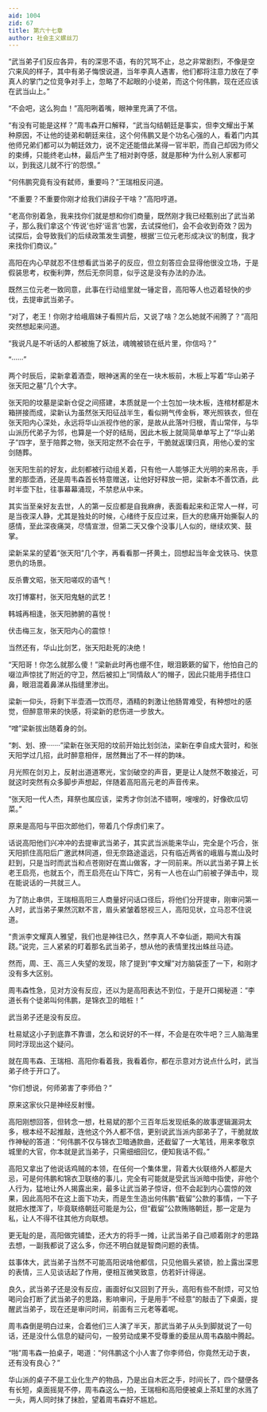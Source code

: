 ```yaml
---
aid: 1004
zid: 67
title: 第六十七章
author: 社会主义螺丝刀
---
```


“武当弟子们反应各异，有的深思不语，有的咒骂不止，总之非常剧烈，不像是空穴来风的样子，其中有弟子悔恨说道，当年李真人遇害，他们都将注意力放在了李真人的掌门之位竞争对手上，忽略了不起眼的小徒弟，而这个何伟鹏，现在还应该在武当山上。”

“不会吧，这么狗血！”高阳咧着嘴，眼神里充满了不信。

“有没有可能是这样？”周韦森开口解释，“武当勾结朝廷是事实，但李文耀出于某种原因，不让他的徒弟和朝廷来往，这个何伟鹏又是个功名心强的人，看着门内其他师兄弟们都可以为朝廷效力，说不定还能借此某得一官半职，而自己却因为师父的束缚，只能终老山林，最后产生了相对剥夺感，就是那种‘为什么别人家都可以，到我这儿就不行’的怨恨。”

“何伟鹏究竟有没有弑师，重要吗？”王瑞相反问道。

“不重要？不重要你刚才给我们讲段子干啥？”高阳哼道。

“老高你别着急，我来找你们就是想和你们商量，既然刚才我已经甄别出了武当弟子，那么我们拿这个‘传说’也好‘谣言’也罢，去试探他们，会不会收到奇效？因为试探后，会导致我们的后续政策发生调整，根据‘三位元老形成决议’的制度，我才来找你们商议。”

高阳在内心早就忍不住想看武当弟子的反应，但立刻答应会显得他很没立场，于是假装思考，权衡利弊，然后无奈同意，似乎这是没有办法的办法。

既然三位元老一致同意，此事在行动组里就一锤定音，高阳等人也迈着轻快的步伐，去提审武当弟子。

“对了，老王！你刚才给峨眉妹子看照片后，又说了啥？怎么她就不闹腾了？”高阳突然想起来问道。

“我说凡是不听话的人都被施了妖法，魂魄被锁在纸片里，你信吗？”

“······”

两个时辰后，梁新拿着酒壶，眼神迷离的坐在一块木板前，木板上写着“华山弟子张天阳之墓”几个大字。

张天阳的坟墓是梁新仓促之间搭建，本质就是一个土包加一块木板，连棺材都是木箱拼接而成，梁新认为虽然张天阳征战半生，看似朔气传金柝，寒光照铁衣，但在张天阳内心深处，永远将华山派视作他的家，是故从此落叶归根，青山常伴，与华山派历代弟子为邻，也算是一个好的结局，因此木板上就简简单单写上了“华山弟子”四字，至于陪葬之物，张天阳定然不会在乎，干脆就返璞归真，用他心爱的宝剑随葬。

张天阳生前的好友，此刻都被行动组关着，只有他一人能够正大光明的来吊丧，手里的那壶酒，还是周韦森首长特意赠送，让他好好释放一把，梁新本不善饮酒，此时半壶下肚，往事幕幕涌现，不禁悲从中来。

其实当至亲好友去世，人的第一反应都是自我麻痹，表面看起来和正常人一样，可是当夜深人静，尤其是独处的时候，心绪终于反应过来，巨大的悲痛开始撕裂人的感情，至此深夜痛哭，尽情宣泄，但第二天又像个没事儿人似的，继续欢笑、鼓掌。

梁新呆呆的望着“张天阳”几个字，再看看那一抔黄土，回想起当年金戈铁马、快意恩仇的场景。

反杀曹文昭，张天阳嗟叹的语气！

攻打博寨村，张天阳鬼魅的武艺！

韩城再相逢，张天阳肺腑的喜悦！

伏击梅三友，张天阳内心的震惊！

当然还有，华山比剑艺，张天阳赴死的决绝！

“天阳哥！你怎么就那么傻！”梁新此时再也绷不住，眼泪簌簌的留下，他怕自己的啜泣声惊扰了附近的守卫，然后被扣上“同情敌人”的帽子，因此只能用手捂住口鼻，眼泪混着鼻涕从指缝里渗出。

梁新一仰头，将剩下半壶酒一饮而尽，酒精的刺激让他肠胃难受，有种想吐的感觉，但醉意带来的快感，将梁新的悲伤进一步放大。

“噌”梁新拔出随着身的剑。

“刺、划、撩·······”梁新在张天阳的坟前开始比划剑法，梁新在李自成大营时，和张天阳学过几招，此时醉意相伴，居然舞出了不一样的韵味。

月光照在剑刃上，反射出道道寒光，宝剑破空的声音，更是让人陡然不敢接近，可就这时突然有众多脚步声想起，伴随着高阳高元老的声音传来。

“张天阳一代人杰，拜祭也属应该，梁秀才你剑法不错啊，嗖嗖的，好像砍瓜切菜。”

原来是高阳与平田次郎他们，带着几个俘虏们来了。

话说高阳他们兴冲冲的去提审武当弟子，其实武当派能来华山，完全是个巧合，张天阳抓住高阳后广邀武林同道，但无奈路途遥远，只有临近两省的峨眉与嵩山及时赶到，只是当时而武当和点苍刚好在嵩山做客，才一同前来。所以武当弟子算上长老王启亮，也就五个，而王启亮在山下阵亡，另有一人也在山门前被子弹击中，现在能说话的一共就三人。

为了防止串供，王瑞相高阳三人商量好问话口径后，将他们分开提审，刚审问第一人时，武当弟子果然沉默不言，眉头紧皱着怒视三人，高阳见状，立马忍不住说道。

“贵派李文耀真人雅望，我们也是神往已久，然李真人不幸仙逝，期间大有蹊跷。”说完，三人紧紧的盯着那名武当弟子，想从他的表情里找出蛛丝马迹。

然而，周、王、高三人失望的发现，除了提到“李文耀”对方脑袋歪了一下，和刚才没有多大区别。

周韦森性急，见对方没有反应，还以为是高阳表达不到位，于是开口揭秘道：“李道长有个徒弟叫何伟鹏，是锦衣卫的暗桩！”

武当弟子还是没有反应。

杜易斌这小子到底靠不靠谱，怎么和说好的不一样，不会是在吹牛吧？三人脑海里同时浮现出这个疑问。

就在周韦森、王瑞相、高阳你看着我，我看着你，都在示意对方说点什么时，武当弟子终于开口了。

“你们想说，何师弟害了李师伯？”

原来这家伙只是神经反射慢。

高阳刚想回答，但转念一想，杜易斌的那个三百年后发现纸条的故事逻辑漏洞太多，根本经不起推敲，连他这个外人都不信，更别说武当派内部弟子了，干脆就故作神秘的答道：“何伟鹏不仅与锦衣卫暗通款曲，还截留了一大笔钱，用来孝敬京城里的大官，你本就是武当弟子，只需细细回忆，便知我话不假。”

高阳又拿出了他说话鸡贼的本领，在任何一个集体里，背着大伙联络外人都是大忌，可是何伟鹏和锦衣卫联络的事儿，完全有可能就是受武当派暗中指使，非他个人行为，猛地让外人揭露出来，最多让武当弟子惊讶，但不会起到内心震惊的效果，因此高阳不在这上面下功夫，而是生生造出何伟鹏“截留”公款的事情，一下子就把水搅浑了，毕竟联络朝廷可能是为公，但“截留”公款贿赂朝廷，那一定是为私，让人不得不往其他方向联想。

更无耻的是，高阳做完铺垫，还大方的将手一摊，让武当弟子自己顺着刚才的思路去想，一副我都说了这么多，你还不明白就是智商问题的表情。

兹事体大，武当弟子当然不可能高阳说啥他都信，只见他眉头紧锁，脸上露出深思的表情，三人见谈话起了作用，便相互微笑致意，仿若奸计得逞。

良久，武当弟子还是没有反应，画面好似又回到了开头，高阳有些不耐烦，可又怕喝问会打断了武当弟子的思路，影响审问，于是用手“不经意”的敲击了下桌面，提醒武当弟子，现在还是审问时间，前面有三元老等着呢。

周韦森倒是明白过来，合着他们三人演了半天，那武当弟子从头到脚就说了一句话，还是没什么信息的疑问句，一股劳动成果不受尊重的委屈从周韦森脑中腾起。

“啪”周韦森一拍桌子，喝道：“何伟鹏这个小人害了你李师伯，你竟然无动于衷，还有没有良心？”

华山派的桌子不是工业化生产的物品，乃是出自木匠之手，时间长了，四个腿便各有长短，桌面摇晃不停，周韦森这么一拍，王瑞相和高阳便被桌上茶缸里的水溅了一头，两人同时抹了抹脸，望着周韦森好不尴尬。
